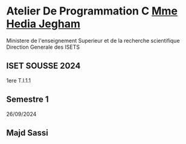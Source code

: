 # Atelier De Programmation C [Mme Hedia Jegham]("https://tn.linkedin.com/in/h%C3%A9dia-jegham-45091741")
Ministere de l'enseignement Superieur et de la recherche scientifique 
Direction Generale des ISETS 
## ISET SOUSSE 2024
1ere T.I.1.1
## Semestre 1 
26/09/2024
## Majd Sassi
